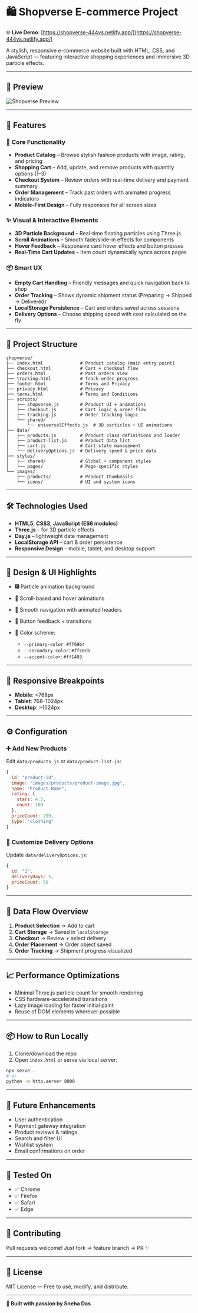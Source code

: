 
# 🛍️ Shopverse E-commerce Project

🌐 **Live Demo**: [https://shopverse-444vs.netlify.app/](https://shopverse-444vs.netlify.app/)

A stylish, responsive e-commerce website built with HTML, CSS, and JavaScript — featuring interactive shopping experiences and immersive 3D particle effects.

---

## 📸 Preview

![Shopverse Preview](https://github.com/user-attachments/assets/5bb2d900-c5f0-4ed5-96be-e55b64371eee)

---

## 🚀 Features

### 🛒 Core Functionality

* **Product Catalog** – Browse stylish fashion products with image, rating, and pricing
* **Shopping Cart** – Add, update, and remove products with quantity options (1–3)
* **Checkout System** – Review orders with real-time delivery and payment summary
* **Order Management** – Track past orders with animated progress indicators
* **Mobile-First Design** – Fully responsive for all screen sizes

### ✨ Visual & Interactive Elements

* **3D Particle Background** – Real-time floating particles using Three.js
* **Scroll Animations** – Smooth fade/slide-in effects for components
* **Hover Feedback** – Responsive card hover effects and button presses
* **Real-Time Cart Updates** – Item count dynamically syncs across pages

### 📦 Smart UX

* **Empty Cart Handling** – Friendly messages and quick navigation back to shop
* **Order Tracking** – Shows dynamic shipment status (Preparing → Shipped → Delivered)
* **LocalStorage Persistence** – Cart and orders saved across sessions
* **Delivery Options** – Choose shipping speed with cost calculated on the fly

---

## 🧩 Project Structure

```
shopverse/
├── index.html              # Product catalog (main entry point)
├── checkout.html           # Cart + checkout flow
├── orders.html             # Past orders view
├── tracking.html           # Track order progress
├── footer.html             # Terms and Privacy
├── privacy.html            # Privacy
├── terms.html              # Terms and Conditions
├── scripts/
│   ├── shopverse.js        # Product UI + animations
│   ├── checkout.js         # Cart logic & order flow
│   ├── tracking.js         # Order tracking logic
│   └── shared/
│       └── universalEffects.js  # 3D particles + UI animations
├── data/
│   ├── products.js         # Product class definitions and loader
│   ├── product-list.js     # Product data list
│   ├── cart.js             # Cart state management
│   └── deliveryOptions.js  # Delivery speed & price data
├── styles/
│   ├── shared/             # Global + component styles
│   └── pages/              # Page-specific styles
└── images/
    ├── products/           # Product thumbnails
    └── icons/              # UI and system icons
```

---

## 🛠️ Technologies Used

* **HTML5**, **CSS3**, **JavaScript (ES6 modules)**
* **Three.js** – for 3D particle effects
* **Day.js** – lightweight date management
* **LocalStorage API** – cart & order persistence
* **Responsive Design** – mobile, tablet, and desktop support

---

## 🎨 Design & UI Highlights

* 🎆 Particle animation background
* 🔄 Scroll-based and hover animations
* 🧭 Smooth navigation with animated headers
* 💬 Button feedback + transitions
* 🎯 Color scheme:

  * `--primary-color`: `#ff69b4`
  * `--secondary-color`: `#ffc0cb`
  * `--accent-color`: `#ff1493`

---

## 📱 Responsive Breakpoints

* **Mobile**: <768px
* **Tablet**: 768–1024px
* **Desktop**: >1024px

---

## ⚙️ Configuration

### ➕ Add New Products

Edit `data/products.js` or `data/product-list.js`:

```js
{
  id: "product-id",
  image: "images/products/product-image.jpg",
  name: "Product Name",
  rating: {
    stars: 4.5,
    count: 100
  },
  priceCount: 299,
  type: "clothing"
}
```

### 🚚 Customize Delivery Options

Update `data/deliveryOptions.js`:

```js
{
  id: "1",
  deliveryDays: 5,
  priceCount: 50
}
```

---

## 🔁 Data Flow Overview

1. **Product Selection** → Add to cart
2. **Cart Storage** → Saved in `localStorage`
3. **Checkout** → Review + select delivery
4. **Order Placement** → Order object saved
5. **Order Tracking** → Shipment progress visualized

---

## 📈 Performance Optimizations

* Minimal Three.js particle count for smooth rendering
* CSS hardware-accelerated transitions
* Lazy image loading for faster initial paint
* Reuse of DOM elements wherever possible

---

## 📦 How to Run Locally

1. Clone/download the repo
2. Open `index.html` or serve via local server:

```bash
npx serve .
# or
python -m http.server 8000
```

---

## 📅 Future Enhancements

* User authentication
* Payment gateway integration
* Product reviews & ratings
* Search and filter UI
* Wishlist system
* Email confirmations on order

---

## 🧪 Tested On

* ✅ Chrome
* ✅ Firefox
* ✅ Safari
* ✅ Edge

---

## 🤝 Contributing

Pull requests welcome!
Just fork → feature branch → PR ✨

---

## 📄 License

MIT License — Free to use, modify, and distribute.

---

**🚀 Built with passion by Sneha Das**
